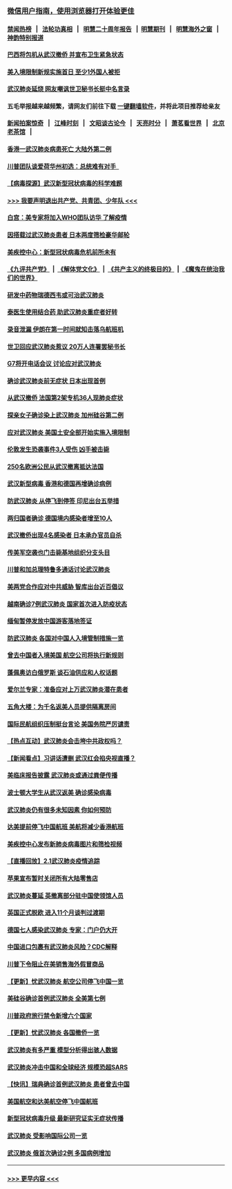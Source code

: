 ### [微信用户指南，使用浏览器打开体验更佳](https://github.com/gfw-breaker/banned-news1/blob/master/indexes/wechat-guide.md?t=0)
#### [禁闻热榜](热点新闻.md?t=0)  &nbsp;&nbsp;|&nbsp;&nbsp; [法轮功真相](https://github.com/gfw-breaker/truth/blob/master/README.md?t=0) &nbsp;&nbsp;|&nbsp;&nbsp; [明慧二十周年报告](https://github.com/gfw-breaker/mh-reports/blob/master/README.md?t=0) &nbsp;&nbsp;|&nbsp;&nbsp;[明慧期刊](https://github.com/gfw-breaker/mh-qikan) &nbsp;&nbsp;|&nbsp;&nbsp; [明慧海外之窗](https://github.com/gfw-breaker/mh-news/blob/master/README.md?t=0) &nbsp;&nbsp;|&nbsp;&nbsp; [神韵特别报道](https://github.com/gfw-breaker/mh-news/blob/master/shenyun.md?t=0)
#### [巴西将包机从武汉撤侨 并宣布卫生紧急状态](../pages/nsc418/n11843418.md?t=02041955) 
#### [美入境限制新规实施首日 至少1外国人被拒](../pages/nsc418/n11843058.md?t=02041955) 
#### [武汉肺炎延烧 网友嘲讽世卫秘书长挺中名言录](../pages/nsc418/n11843056.md?t=02041955) 
#### 五毛举报越来越频繁，请网友们前往下载 [一键翻墙软件](https://github.com/gfw-breaker/ssr-accounts)，并将此项目推荐给亲友
#### [新闻拍案惊奇](https://github.com/gfw-breaker/banned-news1/blob/master/pages/link4.md) &nbsp;&nbsp;|&nbsp;&nbsp; [江峰时刻](https://github.com/gfw-breaker/banned-news1/blob/master/pages/link4.md) &nbsp;&nbsp;|&nbsp;&nbsp; [文昭谈古论今](https://github.com/gfw-breaker/banned-news1/blob/master/pages/link4.md) &nbsp;&nbsp;|&nbsp;&nbsp; [天亮时分](https://github.com/gfw-breaker/banned-news1/blob/master/pages/link4.md) &nbsp;&nbsp;|&nbsp;&nbsp; [萧茗看世界](https://github.com/gfw-breaker/banned-news1/blob/master/pages/link4.md) &nbsp;&nbsp;|&nbsp;&nbsp; [北京老茶馆](https://github.com/gfw-breaker/banned-news1/blob/master/pages/link4.md) &nbsp;&nbsp;|&nbsp;&nbsp; 
#### [香港一武汉肺炎病患死亡 大陆外第二例](../pages/nsc418/n11843026.md?t=02041955) 
#### [川普团队谈爱荷华州初选：总统难有对手  ](../pages/nsc418/n11842867.md?t=02041955) 
#### [【病毒探源】武汉新型冠状病毒的科学难题](../pages/nsc418/n11842176.md?t=02041955) 
#### [>>> 我要声明退出共产党、共青团、少年队 <<<](https://github.com/begood0513/goodnews/blob/master/quit/letter.md) 
#### [白宫：美专家将加入WHO团队访华 了解疫情](../pages/nsc418/n11842198.md?t=02041955) 
#### [因搭载过武汉肺炎患者 日本两度筛检豪华邮轮](../pages/nsc418/n11842447.md?t=02041955) 
#### [美疾控中心：新型冠状病毒危机前所未有](../pages/nsc418/n11842406.md?t=02041955) 
#### [《九评共产党》](https://github.com/begood0513/9ping.md/blob/master/README.md) &nbsp;|&nbsp; [《解体党文化》](../../../../jtdwh.md/blob/master/README.md)  &nbsp;|&nbsp; [《共产主义的终极目的》](../../../../gczydzjmd.md/blob/master/README.md) &nbsp;|&nbsp; [《魔鬼在统治我们的世界》](../../../../mgztzwmdsj.md/blob/master/README.md) 
#### [研发中药物瑞德西韦或可治武汉肺炎](../pages/nsc418/n11842100.md?t=02041955) 
#### [泰医生使用结合药 助武汉肺炎重症者好转](../pages/nsc418/n11842096.md?t=02041955) 
#### [录音泄漏 伊朗在第一时间就知击落乌航班机](../pages/nsc418/n11842002.md?t=02041955) 
#### [世卫回应武汉肺炎惹议 20万人连署罢秘书长](../pages/nsc418/n11841664.md?t=02041955) 
#### [G7将开电话会议 讨论应对武汉肺炎](../pages/nsc418/n11841658.md?t=02041955) 
#### [确诊武汉肺炎前无症状 日本出现首例](../pages/nsc418/n11841567.md?t=02041955) 
#### [从武汉撤侨 法国第2架专机36人现肺炎症状](../pages/nsc418/n11841382.md?t=02041955) 
#### [探亲女子确诊染上武汉肺炎 加州硅谷第二例](../pages/nsc418/n11839784.md?t=02041955) 
#### [应对武汉肺炎 美国土安全部开始实施入境限制](../pages/nsc418/n11839729.md?t=02041955) 
#### [伦敦发生恐袭事件3人受伤 凶手被击毙](../pages/nsc418/n11839442.md?t=02041955) 
#### [250名欧洲公民从武汉撤离抵达法国](../pages/nsc418/n11839438.md?t=02041955) 
#### [武汉新型病毒 香港和德国再增确诊病例](../pages/nsc418/n11839381.md?t=02041955) 
#### [防武汉肺炎 从停飞到停签 印尼出台五举措](../pages/nsc418/n11839282.md?t=02041955) 
#### [两归国者确诊 德国境内感染者增至10人](../pages/nsc418/n11839164.md?t=02041955) 
#### [武汉撤侨出现4名感染者 日本承办官员自杀](../pages/nsc418/n11839044.md?t=02041955) 
#### [传美军空袭也门击毙基地组织分支头目](../pages/nsc418/n11839210.md?t=02041955) 
#### [川普和加总理特鲁多通话讨论武汉肺炎](../pages/nsc418/n11839128.md?t=02041955) 
#### [美两党合作应对中共威胁 智库出台近百倡议](../pages/nsc418/n11838437.md?t=02041955) 
#### [越南确诊7例武汉肺炎 国家首次进入防疫状态](../pages/nsc418/n11838860.md?t=02041955) 
#### [缅甸暂停发放中国游客落地签证](../pages/nsc418/n11838730.md?t=02041955) 
#### [防武汉肺炎 各国对中国人入境管制措施一览](../pages/nsc418/n11838726.md?t=02041955) 
#### [曾去中国者入境美国 航空公司将执行新规则](../pages/nsc418/n11838375.md?t=02041955) 
#### [蓬佩奥访白俄罗斯 谈石油供应和人权话题](../pages/nsc418/n11838242.md?t=02041955) 
#### [爱尔兰专家：准备应对上万武汉肺炎潜在患者](../pages/nsc418/n11837978.md?t=02041955) 
#### [五角大楼：为千名返美人员提供隔离房间](../pages/nsc418/n11837831.md?t=02041955) 
#### [国际民航组织压制挺台言论 美国务院严厉谴责](../pages/nsc418/n11837791.md?t=02041955) 
#### [【热点互动】武汉肺炎会击垮中共政权吗？](../pages/nsc418/n11837779.md?t=02041955) 
#### [【新闻看点】习讲话遭删 武汉红会掐央视直播？](../pages/nsc418/n11837573.md?t=02041955) 
#### [美临床报告披露 武汉肺炎或通过粪便传播](../pages/nsc418/n11837626.md?t=02041955) 
#### [波士顿大学生从武汉返美 确诊感染病毒](../pages/nsc418/n11837580.md?t=02041955) 
#### [武汉肺炎仍有很多未知因素 你如何预防](../pages/nsc418/n11837666.md?t=02041955) 
#### [达美提前停飞中国航班 美航将减少香港航班](../pages/nsc418/n11837649.md?t=02041955) 
#### [美疾控中心发布新肺炎病毒图片和筛检视频](../pages/nsc418/n11837491.md?t=02041955) 
#### [【直播回放】2.1武汉肺炎疫情追踪](../pages/nsc418/n11837232.md?t=02041955) 
#### [苹果宣布暂时关闭所有大陆零售店](../pages/nsc418/n11837097.md?t=02041955) 
#### [武汉肺炎蔓延 英撤离部分驻中国使领馆人员](../pages/nsc418/n11837061.md?t=02041955) 
#### [英国正式脱欧 进入11个月谈判过渡期](../pages/nsc418/n11836911.md?t=02041955) 
#### [德国七人感染武汉肺炎 专家：门户仍大开](../pages/nsc418/n11836344.md?t=02041955) 
#### [中国进口包裹有武汉肺炎风险？CDC解释](../pages/nsc418/n11836321.md?t=02041955) 
#### [川普下令阻止在美销售海外假冒商品](../pages/nsc418/n11836261.md?t=02041955) 
#### [【更新】忧武汉肺炎 航空公司停飞中国一览](../pages/nsc418/n11835931.md?t=02041955) 
#### [美硅谷确诊首例武汉肺炎 全美第七例](../pages/nsc418/n11836093.md?t=02041955) 
#### [川普政府旅行禁令新增六个国家](../pages/nsc418/n11836083.md?t=02041955) 
#### [【更新】忧武汉肺炎 各国撤侨一览](../pages/nsc418/n11835673.md?t=02041955) 
#### [武汉肺炎有多严重 模型分析得出骇人数据](../pages/nsc418/n11835829.md?t=02041955) 
#### [武汉肺炎冲击中国和全球经济 规模恐超SARS](../pages/nsc418/n11835652.md?t=02041955) 
#### [【快讯】瑞典确诊首例武汉肺炎 患者曾去中国](../pages/nsc418/n11835675.md?t=02041955) 
#### [美国航空和达美航空停飞中国航班](../pages/nsc418/n11835567.md?t=02041955) 
#### [新型冠状病毒升级 最新研究证实无症状传播](../pages/nsc418/n11835589.md?t=02041955) 
#### [武汉肺炎 受影响国际公司一览](../pages/nsc418/n11835538.md?t=02041955) 
#### [武汉肺炎 俄首次确诊2例 多国病例增加](../pages/nsc418/n11835295.md?t=02041955) 

----
#### [ >>> 更早内容 <<< ](../indexes/nsc418-earlier.md)
